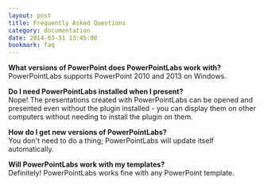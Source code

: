 ```yaml
---
layout: post
title: Frequently Asked Questions
category: documentation
date: 2014-03-31 13:45:00
bookmark: faq
---
```


**What versions of PowerPoint does PowerPointLabs work with?**
<br />PowerPointLabs supports PowerPoint 2010 and 2013 on Windows.

**Do I need PowerPointLabs installed when I present?**
<br />Nope! The presentations created with PowerPointLabs can be opened and presented even without the plugin installed - you can display them on other computers without needing to install the plugin on them.

**How do I get new versions of PowerPointLabs?**
<br />You don't need to do a thing; PowerPointLabs will update itself automatically. 

**Will PowerPointLabs work with my templates?**
<br />Definitely! PowerPointLabs works fine with any PowerPoint template.